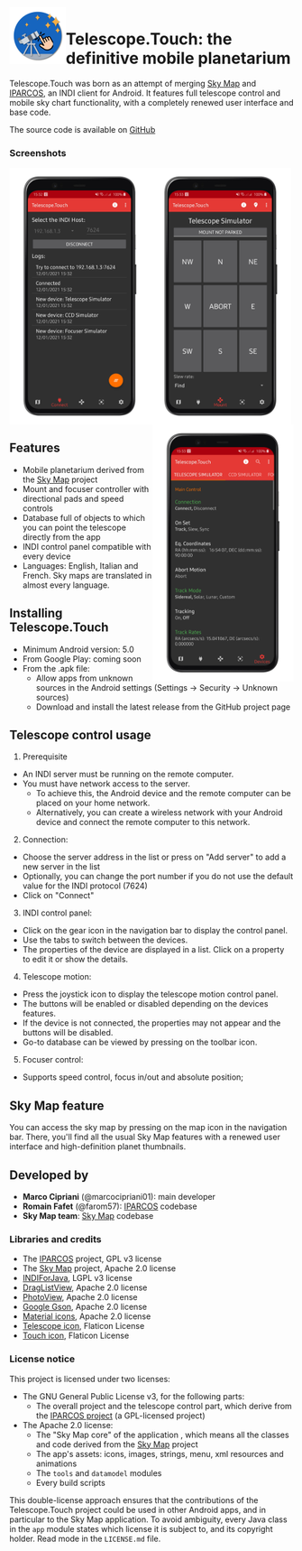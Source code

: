 <img align="left" width="100" height="100" src="res/icon.svg">

# Telescope.Touch: the definitive mobile planetarium

Telescope.Touch was born as an attempt of merging [Sky Map](https://github.com/sky-map-team/stardroid) and
[IPARCOS](https://github.com/INDIForJava/IPARCOS), an INDI client for Android. It features full telescope control
and mobile sky chart functionality, with a completely renewed user interface and base code.

The source code is available on [GitHub](https://github.com/marcocipriani01/Telescope.Touch)

### Screenshots

<img align="left" width="250" src="res/Connection.png">
<img align="center" width="250" src="res/Mount.png">
<img align="right" width="250" src="res/Control.png">

## Features

- Mobile planetarium derived from the [Sky Map](https://github.com/sky-map-team/stardroid) project
- Mount and focuser controller with directional pads and speed controls
- Database full of objects to which you can point the telescope directly from the app
- INDI control panel compatible with every device
- Languages: English, Italian and French. Sky maps are translated in almost every language.

## Installing Telescope.Touch

- Minimum Android version: 5.0
- From Google Play: coming soon
- From the .apk file:
  - Allow apps from unknown sources in the Android settings (Settings → Security → Unknown sources)
  - Download and install the latest release from the GitHub project page

## Telescope control usage

1. Prerequisite
  - An INDI server must be running on the remote computer.
  - You must have network access to the server. 
    - To achieve this, the Android device and the remote computer can be placed on your home network.
    - Alternatively, you can create a wireless network with your Android device and connect the remote computer to this network.
2. Connection:
  - Choose the server address in the list or press on "Add server" to add a new server in the list
  - Optionally, you can change the port number if you do not use the default value for the INDI protocol (7624)
  - Click on "Connect"
3. INDI control panel:
  - Click on the gear icon in the navigation bar to display the control panel.
  - Use the tabs to switch between the devices.
  - The properties of the device are displayed in a list. Click on a property to edit it or show the details.
4. Telescope motion:
  - Press the joystick icon to display the telescope motion control panel.
  - The buttons will be enabled or disabled depending on the devices features.
  - If the device is not connected, the properties may not appear and the buttons will be disabled.
  - Go-to database can be viewed by pressing on the toolbar icon.
5. Focuser control:
  - Supports speed control, focus in/out and absolute position;

## Sky Map feature

You can access the sky map by pressing on the map icon in the navigation bar. There, you'll find all the usual Sky Map features
with a renewed user interface and high-definition planet thumbnails.

## Developed by

- **Marco Cipriani** (@marcocipriani01): main developer
- **Romain Fafet** (@farom57): [IPARCOS](https://github.com/INDIForJava/IPARCOS) codebase
- **Sky Map team**: [Sky Map](https://github.com/sky-map-team/stardroid) codebase

### Libraries and credits

- The [IPARCOS](https://github.com/INDIForJava/IPARCOS) project, GPL v3 license
- The [Sky Map](https://github.com/sky-map-team/stardroid) project, Apache 2.0 license
- [INDIForJava](https://github.com/INDIForJava/INDIForJava), LGPL v3 license
- [DragListView](https://github.com/woxblom/DragListView), Apache 2.0 license
- [PhotoView](https://github.com/chrisbanes/PhotoView), Apache 2.0 license
- [Google Gson](https://github.com/google/gson), Apache 2.0 license
- [Material icons](https://material.io/resources/icons/), Apache 2.0 license
- [Telescope icon](https://www.flaticon.com/free-icon/telescope_1086070?term=telescope&page=1&position=81&related_item_id=1086070), Flaticon License
- [Touch icon](https://www.flaticon.com/free-icon/touch_941563?term=touch&page=1&position=6&related_item_id=941563), Flaticon License

### License notice

This project is licensed under two licenses:

- The GNU General Public License v3, for the following parts:
  - The overall project and the telescope control part, which derive from the [IPARCOS project](https://github.com/INDIForJava/IPARCOS/) (a GPL-licensed project)
- The Apache 2.0 license:
  - The "Sky Map core" of the application , which means all the classes and code derived from the [Sky Map](https://github.com/sky-map-team/stardroid) project
  - The app's assets: icons, images, strings, menu, xml resources and animations
  - The `tools` and `datamodel` modules
  - Every build scripts

This double-license approach ensures that the contributions of the Telescope.Touch project could
be used in other Android apps, and in particular to the Sky Map application.
To avoid ambiguity, every Java class in the `app` module states which license it is
subject to, and its copyright holder. Read mode in the `LICENSE.md` file.

